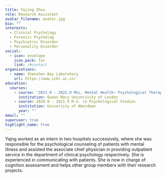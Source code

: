 ```yaml
---
title: Yajing Zhou
role: Research Assistant
avatar_filename: avatar.jpg
bio: ""
interests:
  - Clinical Psychology
  - Forensic Psycholog
  - Psychiatric Disorder
  - Personality Disorder
social:
  - icon: envelope
    icon_pack: fas
    link: /#contact
organizations:
  - name: Shenzhen Bay Laboratory
    url: https://www.szbl.ac.cn/
education:
  courses:
    - course: "2021.9 - 2022.9 MSc, Mental Health: Psychological Therapy,"
      institution: Queen Mary Univerisity of London
    - course: 2020.9 - 2021.9 M.S. in Psychological Studies
      institution: University of Aberdeen
      year: ""
email: ""
superuser: true
highlight_name: true
---
```

Yajng worked as an intern in two hospitals successively, where she was responsible for the psychological counseling of patients with mental illness and assisted the associate chief physician in providing outpatient service in the department of clinical psychology respectively. She is experienced in communicating with patients. She is now in charge of cognition assessment and helps other group members with their research projects.